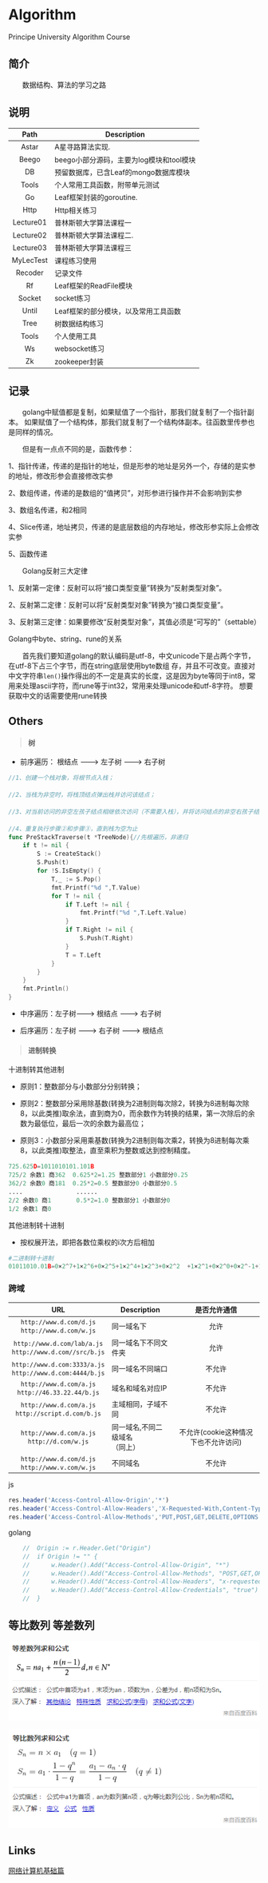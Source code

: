 # Algorithm
Principe University Algorithm Course


## 简介
&emsp;&emsp;数据结构、算法的学习之路

## 说明

| Path | Description |
| :------:| -----------|
| Astar   | A星寻路算法实现. |
| Beego | beego小部分源码，主要为log模块和tool模块 |
| DB    | 预留数据库，已含Leaf的mongo数据库模块 |
| Tools | 个人常用工具函数，附带单元测试 |
| Go   | Leaf框架封装的goroutine. |
| Http | Http相关练习 |
| Lecture01    | 普林斯顿大学算法课程一 |
| Lecture02   | 普林斯顿大学算法课程二. |
| Lecture03 | 普林斯顿大学算法课程三 |
| MyLecTest    | 课程练习使用 |
| Recoder | 记录文件 |
| Rf    | Leaf框架的ReadFile模块 |
| Socket | socket练习 |
| Until    | Leaf框架的部分模块，以及常用工具函数 |
| Tree | 树数据结构练习 |
| Tools | 个人使用工具 |
| Ws    | websocket练习 |
| Zk    | zookeeper封装 |
## 记录

&emsp;&emsp;golang中赋值都是复制，如果赋值了一个指针，那我们就复制了一个指针副本。
如果赋值了一个结构体，那我们就复制了一个结构体副本。往函数里传参也是同样的情况。

&emsp;&emsp;但是有一点点不同的是，函数传参：

1、指针传递，传递的是指针的地址，但是形参的地址是另外一个，存储的是实参的地址，修改形参会直接修改实参

2、数组传递，传递的是数组的“值拷贝”，对形参进行操作并不会影响到实参

3、数组名传递，和2相同

4、Slice传递，地址拷贝，传递的是底层数组的内存地址，修改形参实际上会修改实参

5、函数传递

&emsp;&emsp;Golang反射三大定律

1、反射第一定律：反射可以将“接口类型变量”转换为“反射类型对象”。

2、反射第二定律：反射可以将“反射类型对象”转换为“接口类型变量”。

3、反射第三定律：如果要修改“反射类型对象”，其值必须是“可写的”（settable）


Golang中byte、string、rune的关系

&emsp;&emsp;首先我们要知道golang的默认编码是utf-8，中文unicode下是占两个字节，在utf-8下占三个字节，而在string底层使用byte数组
存，并且不可改变。直接对中文字符串`len()`操作得出的不一定是真实的长度，这是因为byte等同于int8，常用来处理ascii字符，而rune等于int32，常用来处理unicode和utf-8字符。
想要获取中文的话需要使用rune转换



## Others

> #### 树
- 前序遍历： 根结点 ---> 左子树 ---> 右子树
```go
//1、创建一个栈对象，将根节点入栈；

//2、当栈为非空时，将栈顶结点弹出栈并访问该结点；

//3、对当前访问的非空左孩子结点相继依次访问（不需要入栈），并将访问结点的非空右孩子结点入栈

//4、重复执行步骤②和步骤③，直到栈为空为止
func PreStackTraverse(t *TreeNode){//先根遍历，非递归
	if t != nil {
		S := CreateStack()
		S.Push(t)
		for !S.IsEmpty() {
			T,_ := S.Pop()
			fmt.Printf("%d ",T.Value)
			for T != nil {
				if T.Left != nil {
					fmt.Printf("%d ",T.Left.Value)
				}
				if T.Right != nil {
					S.Push(T.Right)
				}
				T = T.Left
			}
		}
	}
	fmt.Println()
}
```

- 中序遍历：左子树---> 根结点 ---> 右子树

- 后序遍历：左子树 ---> 右子树 ---> 根结点

> #### 进制转换

十进制转其他进制

- 原则1：整数部分与小数部分分别转换；
  
- 原则2：整数部分采用除基数(转换为2进制则每次除2，转换为8进制每次除8，以此类推)取余法，直到商为0，而余数作为转换的结果，第一次除后的余数为最低位，最后一次的余数为最高位；
  
- 原则3：小数部分采用乘基数(转换为2进制则每次乘2，转换为8进制每次乘8，以此类推)取整法，直至乘积为整数或达到控制精度。

```python
725.625D=1011010101.101B
725/2 余数1 商362  0.625*2=1.25 整数部分1 小数部分0.25
362/2 余数0 商181  0.25*2=0.5 整数部分0 小数部分0.5
....               ......
2/2 余数0 商1       0.5*2=1.0 整数部分1 小数部分0
1/2 余数1 商0
```

其他进制转十进制

- 按权展开法，即把各数位乘权的i次方后相加

```python
#二进制转十进制
01011010.01B=0×2^7+1×2^6+0×2^5+1×2^4+1×2^3+0×2^2  +1×2^1+0×2^0+0×2^-1+1×2^-2 = 90.25
```

### 跨域

| URL | Description | 是否允许通信 |
| :------: | -----------| :------: |
| `http://www.d.com/d.js`<br>`http://www.d.com/w.js` | 同一域名下 | 允许 |
| `http://www.d.com/lab/a.js`<br>`http://www.d.com//src/b.js` | 同一域名下不同文件夹 | 允许 |
| `http://www.d.com:3333/a.js`<br>`http://www.d.com:4444/b.js` | 同一域名不同端口 | 不允许 |
| `http://www.d.com/a.js`<br>`http://46.33.22.44/b.js` | 域名和域名对应IP | 不允许 |
| `http://www.d.com/a.js`<br>`http://script.d.com/b.js` | 主域相同，子域不同 | 不允许 |
| `http://www.d.com/a.js`<br>`http://d.com/w.js` | 同一域名,不同二级域名<br>（同上） | 不允许(cookie这种情况下也不允许访问) |
| `http://www.d.com/d.js`<br>`http://www.v.com/w.js` | 不同域名 | 不允许 |

js

```javascript
res.header('Access-Control-Allow-Origin','*')
res.header('Access-Control-Allow-Headers','X-Requested-With,Content-Type')
res.header('Access-Control-Allow-Methods','PUT,POST,GET,DELETE,OPTIONS')
```
golang

```go
	//	Origin := r.Header.Get("Origin")
	//	if Origin != "" {
	//		w.Header().Add("Access-Control-Allow-Origin", "*")
	//		w.Header().Add("Access-Control-Allow-Methods", "POST,GET,OPTIONS,DELETE")
	//		w.Header().Add("Access-Control-Allow-Headers", "x-requested-with,content-type")
	//		w.Header().Add("Access-Control-Allow-Credentials", "true")
	//	}
```
## 等比数列 等差数列

![等差数列](Asset/等差数列求和公式.png)

![等比数列](Asset/等比数列求和公式.png)

## Links

[网络计算机基础篇](https://hit-alibaba.github.io/interview/basic/network/HTTP.html)